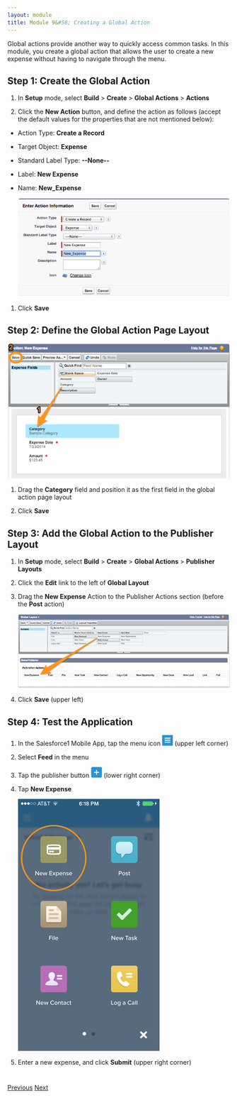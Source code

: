```yaml
---
layout: module
title: Module 9&#58; Creating a Global Action
---
```

Global actions provide another way to quickly access common tasks. In this module, 
you create a global action that allows the user 
to create a new expense without having to navigate through the menu.

## Step 1: Create the Global Action

1. In **Setup** mode, select **Build** > **Create** > **Global Actions** > **Actions**

1. Click the **New Action** button, and define the action as follows (accept the default values for the properties that 
are not mentioned below):
  - Action Type: **Create a Record**
  - Target Object: **Expense**
  - Standard Label Type: **--None--**
  - Label: **New Expense**
  - Name: **New_Expense**

    ![](images/global_action.png)

1. Click **Save**

## Step 2: Define the Global Action Page Layout

![](images/global_action_layout.png)

1. Drag the **Category** field and position it as the first field in the global action page layout

1. Click **Save**



## Step 3: Add the Global Action to the Publisher Layout

1. In **Setup** mode, select **Build** > **Create** > **Global Actions** > **Publisher Layouts**

1. Click the **Edit** link to the left of **Global Layout**

1. Drag the **New Expense** Action 
to the Publisher Actions section (before the **Post** action)

    ![](images/global_publisher_layout.png)

1. Click **Save** (upper left) 


## Step 4: Test the Application

1. In the Salesforce1 Mobile App, tap the menu icon ![](images/hamburger.png) (upper left corner)

1. Select **Feed** in the menu

1. Tap the publisher button ![](images/publisher_button.png) (lower right corner)

1. Tap **New Expense**

    ![](images/s1_global_action.png)

1. Enter a new expense, and click **Submit** (upper right corner)  


<div class="row" style="margin-top:40px;">
<div class="col-sm-12">
<a href="chatter-feed.html" class="btn btn-default"><i class="glyphicon glyphicon-chevron-left"></i> Previous</a>
<a href="related-objects.html" class="btn btn-default pull-right">Next <i class="glyphicon glyphicon-chevron-right"></i></a>
</div>
</div>
